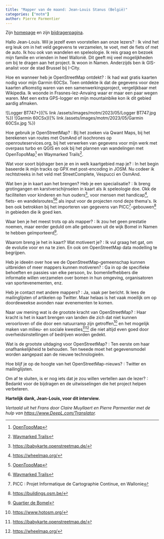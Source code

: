 ```yaml
---
title: "Mapper van de maand: Jean-Louis Stanus (België)"
categories: ["motm"]
author: Pierre Parmentier
---
```


Zijn [homepage](https://www.openstreetmap.org/user/Jean-Louis%20Stanus) en zijn [bijdragerpagina](https://hdyc.neis-one.org/?Jean-Louis%20Stanus).

Hallo Jean-Louis. Wil je jezelf even voorstellen aan onze lezers?
: Ik vind het erg leuk om in het veld gegevens te verzamelen, te voet, met de fiets of met de auto. Ik hou ook van wandelen en speleologie. Ik reis graag en bezoek mijn familie en vrienden in heel Wallonië. Dit geeft mij veel mogelijkheden om bij te dragen aan het project. Ik woon in Namen. Anderzijds ben ik GIS-analist voor de stad Brussel bij I-City.

Hoe en wanneer heb je OpenStreetMap ontdekt?
: Ik had wat gratis kaarten nodig voor mijn Garmin 60CSx. Toen ontdekte ik dat de gegevens voor deze kaarten afkomstig waren van een samenwerkingsproject, vergelijkbaar met Wikipedia. Ik woonde in Frasnes-lez-Anvaing waar er maar een paar wegen waren. Met een extra GPS-logger en mijn mountainbike kon ik dit gebied aardig afmaken.

![Logger BT747+]({% link /assets/images/motm/2023/05/Logger BT747.jpg %})
![Garmin 60CSx]({% link /assets/images/motm/2023/05/Garmin 60CSx.jpg %})

Hoe gebruik je OpenStreetMap?
: Bij het zoeken via Qwant Maps, bij het berekenen van routes met OsmAnd of isochrones op openrouteservices.org, bij het verwerken van gegevens voor mijn werk met overpass turbo en QGIS en ook bij het plannen van wandelingen met OpenTopoMap[^1] en Waymarked Trails[^2].

Wat voor soort bijdrager ben je en in welk kaartgebied map je?
: In het begin baseerde ik mijn tracks op GPX met post-encoding in JOSM. Nu codeer ik rechtstreeks in het veld met StreetComplete, Vespucci en OsmAnd.

Wat ben je in kaart aan het brengen? Heb je een specialisatie?
: Ik breng grotingangen en karstverschijnselen in kaart als ik speleologie doe. Okk de faciliteiten voor kinderen en hun ouders[^3], voor mensen met handicap[^4], fiets- en wandelsroutes[^1][^2] als input voor de projecten rond deze thema's. Ik ben ook betrokken bij het importeren van gegevens van PICC[^6]-gebouwen[^5] in gebieden die ik goed ken.

Waar ben je het meest trots op als mapper?
: Ik zou het geen prestatie noemen, maar eerder geduld om alle gebouwen uit de wijk Bomel in Namen te hebben geïmporteerd[^7].

Waarom breng je het in kaart? Wat motiveert je?
: Ik vul graag het gat, om de evolutie voor en na te zien. En ook om OpenStreetMap data modelling te begrijpen.

Heb je ideeën over hoe we de OpenStreetMap-gemeenschap kunnen uitbreiden of meer mappers kunnen motiveren?
: Ga in op de specifieke behoeften en passies van elke persoon, bv. bomenliefhebbers die informatie willen verzamelen over bomen in hun omgeving, organisatoren van sportevenementen, enz.

Heb je contact met andere mappers?
: Ja, vaak per bericht. Ik lees de mailinglijsten of artikelen op Twitter. Maar helaas is het vaak moeilijk om op doordeweekse avonden naar evenementen te komen.

Naar uw mening wat is de grootste kracht van OpenStreetMap?
: Haar kracht is het in kaart brengen van landen die zich dat niet kunnen veroorloven of die door een natuurramp zijn getroffen[^8] en het mogelijk maken van milieu- en sociale kwesties[^3][^4] die niet altijd even goed door overheidsinstellingen of bedrijven worden gedekt.

Wat is de grootste uitdaging voor OpenStreetMap?
: Ten eerste om haar onafhankelijkheid te behouden. Ten tweede moet het gegevensmodel worden aangepast aan de nieuwe technologieën.

Hoe blijf je op de hoogte van het OpenStreetMap-nieuws?
: Twitter en mailinglijsten.

Om af te sluiten, is er nog iets dat je zou willen vertellen aan de lezer?
: Bedankt voor de bijdragen en de uitwisselingen die het project helpen verbeteren.

**Hartelijk dank, Jean-Louis, voor dit interview.**

*Vertaald uit het Frans door Claire Muyllaert en Pierre Parmentier met de hulp van <https://www.DeepL.com/Translator>.*

[^1]: [OpenTopoMap](https://opentopomap.org)

[^2]: [Waymarked Trails](https://waymarkedtrails.org/)

[^3]: <https://babykarte.openstreetmap.de/>

[^4]: <https://wheelmap.org/>

[^5]: <https://buildings.osm.be/>

[^6]: PICC : Projet Informatique de Cartographie Continue, en Wallonie

[^7]: [Quartier de Bomel](https://www.openstreetmap.org/#map=17/50.47237/4.86082)

[^8]: <https://www.hotosm.org/>
